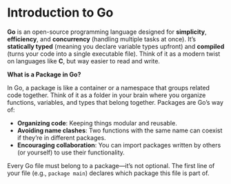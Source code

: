 # Introduction to Go

**Go** is an open-source programming language designed for **simplicity**, **efficiency**, and **concurrency** (handling multiple tasks at once). It’s **statically typed** (meaning you declare variable types upfront) and **compiled** (turns your code into a single executable file). Think of it as a modern twist on languages like **C**, but way easier to read and write.

**What is a Package in Go?**

In Go, a package is like a container or a namespace that groups related code together. Think of it as a folder in your brain where you organize functions, variables, and types that belong together. Packages are Go’s way of:

- **Organizing code**: Keeping things modular and reusable.
- **Avoiding name clashes**: Two functions with the same name can coexist if they’re in different packages.
- **Encouraging collaboration**: You can import packages written by others (or yourself) to use their functionality.

Every Go file must belong to a package—it’s not optional. The first line of your file (e.g., `package main`) declares which package this file is part of.